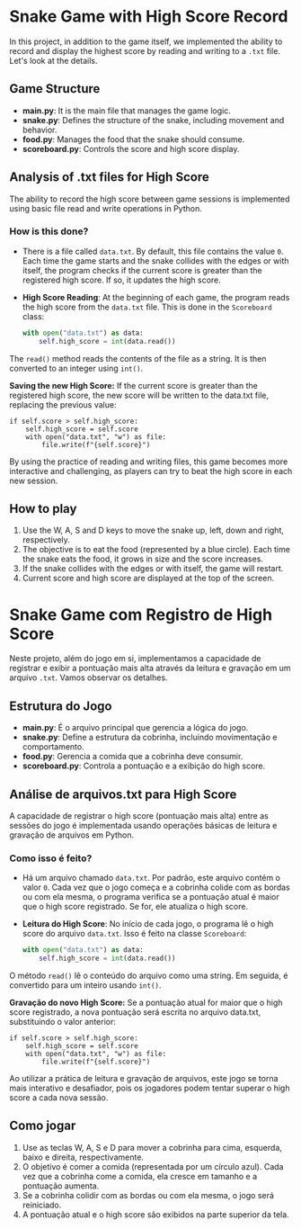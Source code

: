 # Snake Game with High Score Record

In this project, in addition to the game itself, we implemented the ability to record and display the highest score by reading and writing to a `.txt` file. Let's look at the details.

## Game Structure

- **main.py**: It is the main file that manages the game logic.
- **snake.py**: Defines the structure of the snake, including movement and behavior.
- **food.py**: Manages the food that the snake should consume.
- **scoreboard.py**: Controls the score and high score display.

## Analysis of .txt files for High Score

The ability to record the high score between game sessions is implemented using basic file read and write operations in Python.

### How is this done?

- There is a file called `data.txt`. By default, this file contains the value `0`. Each time the game starts and the snake collides with the edges or with itself, the program checks if the current score is greater than the registered high score. If so, it updates the high score.

- **High Score Reading**: At the beginning of each game, the program reads the high score from the `data.txt` file. This is done in the `Scoreboard` class:
  ```python
  with open("data.txt") as data:
      self.high_score = int(data.read())

The `read()` method reads the contents of the file as a string. It is then converted to an integer using `int()`.

**Saving the new High Score:** If the current score is greater than the registered high score, the new score will be written to the data.txt file, replacing the previous value:
```
if self.score > self.high_score:
    self.high_score = self.score
    with open("data.txt", "w") as file:
        file.write(f"{self.score}")
```
By using the practice of reading and writing files, this game becomes more interactive and challenging, as players can try to beat the high score in each new session.

## How to play

1. Use the W, A, S and D keys to move the snake up, left, down and right, respectively.
2. The objective is to eat the food (represented by a blue circle). Each time the snake eats the food, it grows in size and the score increases.
3. If the snake collides with the edges or with itself, the game will restart.
4. Current score and high score are displayed at the top of the screen.



# Snake Game com Registro de High Score

Neste projeto, além do jogo em si, implementamos a capacidade de registrar e exibir a pontuação mais alta através da leitura e gravação em um arquivo `.txt`. Vamos observar os detalhes.

## Estrutura do Jogo

- **main.py**: É o arquivo principal que gerencia a lógica do jogo.
- **snake.py**: Define a estrutura da cobrinha, incluindo movimentação e comportamento.
- **food.py**: Gerencia a comida que a cobrinha deve consumir.
- **scoreboard.py**: Controla a pontuação e a exibição do high score.

## Análise de arquivos.txt para High Score

A capacidade de registrar o high score (pontuação mais alta) entre as sessões do jogo é implementada usando operações básicas de leitura e gravação de arquivos em Python.

### Como isso é feito?

- Há um arquivo chamado `data.txt`. Por padrão, este arquivo contém o valor `0`. Cada vez que o jogo começa e a cobrinha colide com as bordas ou com ela mesma, o programa verifica se a pontuação atual é maior que o high score registrado. Se for, ele atualiza o high score.

- **Leitura do High Score**: No início de cada jogo, o programa lê o high score do arquivo `data.txt`. Isso é feito na classe `Scoreboard`:
  ```python
  with open("data.txt") as data:
      self.high_score = int(data.read())

O método `read()` lê o conteúdo do arquivo como uma string. Em seguida, é convertido para um inteiro usando `int()`.

**Gravação do novo High Score:** Se a pontuação atual for maior que o high score registrado, a nova pontuação será escrita no arquivo data.txt, substituindo o valor anterior:
```
if self.score > self.high_score:
    self.high_score = self.score
    with open("data.txt", "w") as file:
        file.write(f"{self.score}")
```
Ao utilizar a prática de leitura e gravação de arquivos, este jogo se torna mais interativo e desafiador, pois os jogadores podem tentar superar o high score a cada nova sessão.

## Como jogar

1. Use as teclas W, A, S e D para mover a cobrinha para cima, esquerda, baixo e direita, respectivamente.
2. O objetivo é comer a comida (representada por um círculo azul). Cada vez que a cobrinha come a comida, ela cresce em tamanho e a pontuação aumenta.
3. Se a cobrinha colidir com as bordas ou com ela mesma, o jogo será reiniciado.
4. A pontuação atual e o high score são exibidos na parte superior da tela.